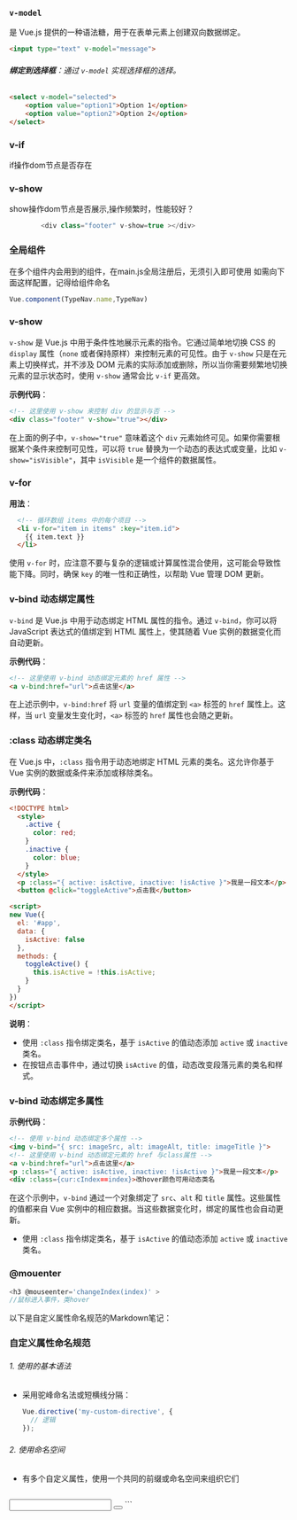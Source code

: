 
### `v-model` 
是 Vue.js 提供的一种语法糖，用于在表单元素上创建双向数据绑定。


```html
<input type="text" v-model="message">
```

 ###### **绑定到选择框**：通过 `v-model` 实现选择框的选择。

```HTML
<select v-model="selected">   
	<option value="option1">Option 1</option>   
	<option value="option2">Option 2</option> 
</select>
```

### v-if 
if操作dom节点是否存在
### v-show
show操作dom节点是否展示,操作频繁时，性能较好？
```js
        <div class="footer" v-show=true ></div>
```

### 全局组件
在多个组件内会用到的组件，在main.js全局注册后，无须引入即可使用
如需向下面这样配置，记得给组件命名

```js
Vue.component(TypeNav.name,TypeNav)

```
### v-show

`v-show` 是 Vue.js 中用于条件性地展示元素的指令。它通过简单地切换 CSS 的 `display` 属性（`none` 或者保持原样）来控制元素的可见性。由于 `v-show` 只是在元素上切换样式，并不涉及 DOM 元素的实际添加或删除，所以当你需要频繁地切换元素的显示状态时，使用 `v-show` 通常会比 `v-if` 更高效。

**示例代码**：
```html
<!-- 这里使用 v-show 来控制 div 的显示与否 -->
<div class="footer" v-show="true"></div>
```

在上面的例子中，`v-show="true"` 意味着这个 `div` 元素始终可见。如果你需要根据某个条件来控制可见性，可以将 `true` 替换为一个动态的表达式或变量，比如 `v-show="isVisible"`，其中 `isVisible` 是一个组件的数据属性。

### v-for

**用法**：
```html
  <!-- 循环数组 items 中的每个项目 -->
  <li v-for="item in items" :key="item.id">
    {{ item.text }}
  </li>
```
使用 `v-for` 时，应注意不要与复杂的逻辑或计算属性混合使用，这可能会导致性能下降。同时，确保 `key` 的唯一性和正确性，以帮助 Vue 管理 DOM 更新。

### v-bind 动态绑定属性

`v-bind` 是 Vue.js 中用于动态绑定 HTML 属性的指令。通过 `v-bind`，你可以将 JavaScript 表达式的值绑定到 HTML 属性上，使其随着 Vue 实例的数据变化而自动更新。

**示例代码**：
```html
<!-- 这里使用 v-bind 动态绑定元素的 href 属性 -->
<a v-bind:href="url">点击这里</a>
```

在上述示例中，`v-bind:href` 将 `url` 变量的值绑定到 `<a>` 标签的 `href` 属性上。这样，当 `url` 变量发生变化时，`<a>` 标签的 `href` 属性也会随之更新。

### :class 动态绑定类名

在 Vue.js 中，`:class` 指令用于动态地绑定 HTML 元素的类名。这允许你基于 Vue 实例的数据或条件来添加或移除类名。

**示例代码**：
```html
<!DOCTYPE html>
  <style>
    .active {
      color: red;
    }
    .inactive {
      color: blue;
    }
  </style>
  <p :class="{ active: isActive, inactive: !isActive }">我是一段文本</p>
  <button @click="toggleActive">点击我</button>

<script>
new Vue({
  el: '#app',
  data: {
    isActive: false
  },
  methods: {
    toggleActive() {
      this.isActive = !this.isActive;
    }
  }
})
</script>

```

**说明**：
- 使用 `:class` 指令绑定类名，基于 `isActive` 的值动态添加 `active` 或 `inactive` 类名。
- 在按钮点击事件中，通过切换 `isActive` 的值，动态改变段落元素的类名和样式。

### v-bind 动态绑定多属性


**示例代码**：
```html
<!-- 使用 v-bind 动态绑定多个属性 -->
<img v-bind="{ src: imageSrc, alt: imageAlt, title: imageTitle }">
<!-- 这里使用 v-bind 动态绑定元素的 href 与class属性 -->
<a v-bind:href="url">点击这里</a>
<p :class="{ active: isActive, inactive: !isActive }">我是一段文本</p>
<div :class={cur:cIndex==index}>改hover颜色可用动态类名

```

在这个示例中，`v-bind` 通过一个对象绑定了 `src`、`alt` 和 `title` 属性。这些属性的值都来自 Vue 实例中的相应数据。当这些数据变化时，绑定的属性也会自动更新。
- 使用 `:class` 指令绑定类名，基于 `isActive` 的值动态添加 `active` 或 `inactive` 类名。
### @mouenter

```js
<h3 @mouseenter='changeIndex(index)' >
//鼠标进入事件，类hover

```
以下是自定义属性命名规范的Markdown笔记：

### 自定义属性命名规范

###### 1. 使用的基本语法
- 采用驼峰命名法或短横线分隔：
  ```javascript
  Vue.directive('my-custom-directive', {
    // 逻辑
  });
  ```
###### 2. 使用命名空间
- 有多个自定义属性，使用一个共同的前缀或命名空间来组织它们
  ```html
<input data-myapp-validate="email"> 
<button data-myapp-action="submit"></button>
  ```
